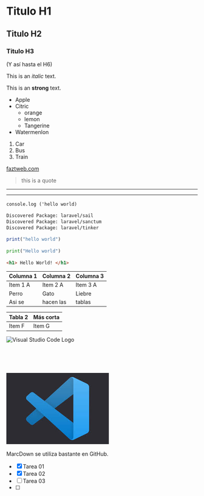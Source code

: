 # Titulo H1
## Titulo H2
### Titulo H3
(Y así hasta el H6)

<!--Los comentarios se hacen igual que en HTML  -->
<!--ITALICA  -->
This is an *italic* text.
<!--BOLD -->
This is an **strong** text. 

<!--Lista desordenada-->
* Apple
* Citric
  <!--Sub Items-->
    * orange
    * lemon
    * Tangerine
* Watermenlon

<!--Lista Ordenada-->
1. Car
2. Bus
3. Train

<!--ENLACE-->
[faztweb.com](https://www.faztweb.com)

> this is a quote
---
___

<!--Bloques de codigo entre tildes-->
`console.log ('hello world)`

<!--Bloques de codigo entre 3 tildes-->
```
Discovered Package: laravel/sail
Discovered Package: laravel/sanctum
Discovered Package: laravel/tinker
```
<!--Bloques de codigo Javascript-->
```javascript
print("hello world")
```
<!--Bloques de codigo Python -->
```python
print("Hello world")
```

<!--Bloques de codigo html-->
```html
<h1> Hello World! </h1>
```
<!--TABLAS-->

| Columna 1 | Columna 2 | Columna 3 |
|-----------|----------|-----------|
| Item 1 A  | Item 2 A  | Item 3 A  |
| Perro     | Gato      | Liebre    |
| Asi se    | hacen las | tablas    |


|  Tabla 2  | Más corta |
|-----------|-----------|
| Item F    | Item G    |

<!--Cómo generar una imagen-->

![Visual Studio Code Logo](https://upload.wikimedia.org/wikipedia/commons/thumb/9/9a/Visual_Studio_Code_1.35_icon.svg/2048px-Visual_Studio_Code_1.35_icon.svg.png "VS Code logo")

<br>
<br>
<br>

![Visual Studio Code Black logo](vscode.jfif "Vs Code logo")

MarcDown se utiliza bastante en GitHub. 
<!--GitHUbe Markdowns; Esto no se va a ver en VS CODE pero sí en Git Hub -->
* [x] Tarea 01
* [x] Tarea 02
* [ ] Tarea 03
* [ ] 
